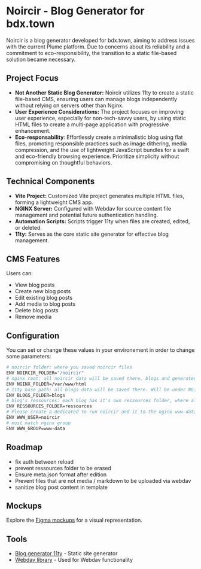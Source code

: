 # Noircir - Blog Generator for bdx.town

Noircir is a blog generator developed for bdx.town, aiming to address issues with the current Plume platform. Due to concerns about its reliability and a commitment to eco-responsibility, the transition to a static file-based solution became necessary.

## Project Focus

- **Not Another Static Blog Generator:** Noircir utilizes 11ty to create a static file-based CMS, ensuring users can manage blogs independently without relying on servers other than Nginx.
- **User Experience Considerations:** The project focuses on improving user experience, especially for non-tech-savvy users, by using static HTML files to create a multi-page application with progressive enhancement.
- **Eco-responsability**: Effortlessly create a minimalistic blog using flat files, promoting responsible practices such as image dithering, media compression, and the use of lightweight JavaScript bundles for a swift and eco-friendly browsing experience. Prioritize simplicity without compromising on thoughtful behaviors.

## Technical Components

- **Vite Project:** Customized Vite project generates multiple HTML files, forming a lightweight CMS app.
- **NGINX Server:** Configured with Webdav for source content file management and potential future authentication handling.
- **Automation Scripts:** Scripts trigger 11ty when files are created, edited, or deleted.
- **11ty:** Serves as the core static site generator for effective blog management.

## CMS Features

Users can:
- View blog posts
- Create new blog posts
- Edit existing blog posts
- Add media to blog posts
- Delete blog posts
- Remove media

## Configuration

You can set or change these values in your environement in order to change some parameters: 

```bash
# noircir folder: where you saved noircir files
ENV NOIRCIR_FOLDER="/noircir"
# nginx root: all noircir data will be saved there, blogs and generated content
ENV NGINX_FOLDER=/var/www/html
# 11ty base path: all blogs data will be saved there. Will be under NGINX_FOLDER
ENV BLOGS_FOLDER=blogs
# blog's ressources: each blog has it's own ressources folder, where all media will be uploaded. Will be under NGINX_FOLDER/BLOGS_FOLDER/username
ENV RESSOURCES_FOLDER=ressources
# Please create a dedicated to run noircir and it to the nginx www-data group
ENV WWW_USER=noircir
# must match nginx group
ENV WWW_GROUP=www-data
```

## Roadmap

- fix auth between reload 
- prevent ressources folder to be erased 
- Ensure meta.json format after edition
- Prevent files that are not media / markdown to be uploaded via webdav
- sanitize blog post content in template 


## Mockups

Explore the [Figma mockups](https://www.figma.com/file/4yeNx17sBsMgZeaoCX2jhT/Noirsir?type=design&node-id=0-1&mode=design&t=AFuMcptQkwRsC053-0) for a visual representation.

## Tools

- [Blog generator 11ty](https://www.11ty.dev/) - Static site generator
- [Webdav library](https://www.npmjs.com/package/webdav) - Used for Webdav functionality
